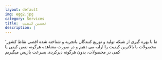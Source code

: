 ```yaml
---
layout: default
img: egg2.jpg
category: Services
title:  تضمین کیفیت
description: |
---
```

ما با بهره گیری از شبکه تولید و توزیع کنندگان باتجربه و شناخته شده اقصی نقاط کشور٬ محصولات با بالاترین کیفیت را ارایه می دهیم و در صورت مشاهده هرگونه نقص کیفی یا کمی در محصولات، بدون هرگونه دیرکردی بسرعت بازپس میگیریم
